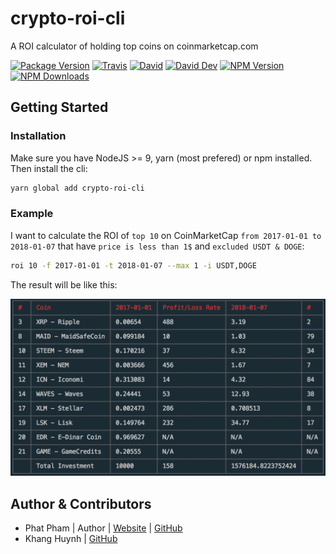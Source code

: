 # crypto-roi-cli
A ROI calculator of holding top coins on coinmarketcap.com

[![Package Version](https://img.shields.io/github/package-json/v/phatpham9/crypto-roi-cli.svg)]()
[![Travis](https://img.shields.io/travis/phatpham9/crypto-roi-cli.svg)](https://travis-ci.org/phatpham9/crypto-roi-cli)
[![David](https://img.shields.io/david/phatpham9/crypto-roi-cli.svg)](https://github.com/phatpham9/crypto-roi-cli)
[![David Dev](https://img.shields.io/david/dev/phatpham9/crypto-roi-cli.svg)](https://github.com/phatpham9/crypto-roi-cli)
[![NPM Version](https://img.shields.io/npm/v/crypto-roi-cli.svg)](https://www.npmjs.com/package/crypto-roi-cli)
[![NPM Downloads](https://img.shields.io/npm/dt/crypto-roi-cli.svg)](https://www.npmjs.com/package/crypto-roi-cli)

## Getting Started

### Installation
Make sure you have NodeJS >= 9, yarn (most prefered) or npm installed. Then install the cli:

```bash
yarn global add crypto-roi-cli
```

### Example

I want to calculate the ROI of `top 10` on CoinMarketCap `from 2017-01-01 to 2018-01-07` that have `price is less than 1$` and `excluded USDT & DOGE`:

```bash
roi 10 -f 2017-01-01 -t 2018-01-07 --max 1 -i USDT,DOGE
```

The result will be like this:

<div style="text-align: center;">
  <img src="./images/20170101-20180107-0-1-USDT,DOGE-10.png">
</div>

## Author & Contributors

- Phat Pham | Author | [Website](https://onroads.xyz) | [GitHub](https://github.com/phatpham9)
- Khang Huynh | [GitHub](https://github.com/khanghuynh92)

